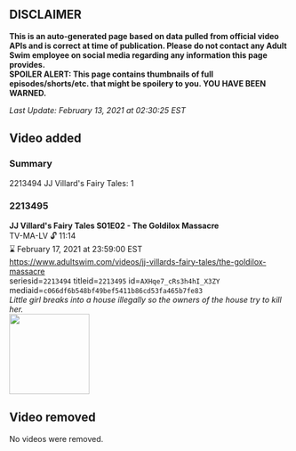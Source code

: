 ## DISCLAIMER
**This is an auto-generated page based on data pulled from official video APIs and is correct at time of publication. Please do not contact any Adult Swim employee on social media regarding any information this page provides.**  
**SPOILER ALERT: This page contains thumbnails of full episodes/shorts/etc. that might be spoilery to you. YOU HAVE BEEN WARNED.**  

_Last Update: February 13, 2021 at 02:30:25 EST_
## Video added
### Summary
2213494 JJ Villard's Fairy Tales: 1  
### 2213495
**JJ Villard's Fairy Tales S01E02 - The Goldilox Massacre**  
TV-MA-LV 🔓 11:14  
⌛ February 17, 2021 at 23:59:00 EST  
https://www.adultswim.com/videos/jj-villards-fairy-tales/the-goldilox-massacre  
seriesid=`2213494` titleid=`2213495` id=`AXHqe7_cRs3h4hI_X3ZY` mediaid=`c066df6b548bf49bef5411b86cd53fa465b7fe83`  
_Little girl breaks into a house illegally so the owners of the house try to kill her._  
<a href="https://media.cdn.adultswim.com/uploads/20200506/thumbnails/2_2056105564-JJVFT_001.jpg"><img src="https://media.cdn.adultswim.com/uploads/20200506/thumbnails/2_2056105564-JJVFT_001.jpg" height="144px" /></a>
## Video removed
No videos were removed.  
